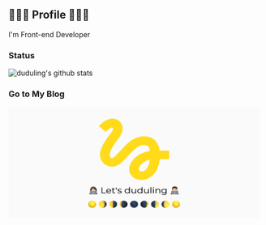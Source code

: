 ## 🚶🏻‍♂️ Profile 🏃🏻‍♂️

I'm Front-end Developer

### Status

![duduling's github stats](https://github-readme-stats.vercel.app/api?username=duduling&show_icons=true&title_color=FFDC13&text_color=FFFFFF&bg_color=282C34&hide_border=true)

### Go to My Blog

<p>
  <a href="https://duduling.dev" target="_blank"><img src="./bg_cover_v2.png" width="495px" height="220px"/></a>
</p>
